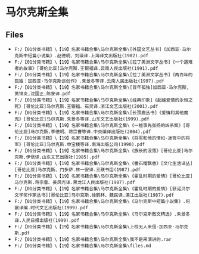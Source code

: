 # 马尔克斯全集

## Files

- `F:/【01分类书籍】\【19】名家书籍合集\马尔克斯全集\[外国文艺丛书]《加西亚·马尔克斯中短篇小说集》.赵德明、刘瑛译.上海译文出版社(1982).pdf`
- `F:/【01分类书籍】\【19】名家书籍合集\马尔克斯全集\[拉丁美洲文学丛书]《一个遇难者的故事》[哥伦比亚]马尔克斯.王银福译.云南人民出版社(1991).pdf`
- `F:/【01分类书籍】\【19】名家书籍合集\马尔克斯全集\[拉丁美洲文学丛书]《两百年的孤独：加西亚·马尔克斯谈创作》.朱景冬等译.云南人民出版社(1997).pdf`
- `F:/【01分类书籍】\【19】名家书籍合集\马尔克斯全集\[百年孤独]加西亚·马尔克斯,黄锦炎,沈国正,陈泉译.pdf`
- `F:/【01分类书籍】\【19】名家书籍合集\马尔克斯全集\[经典印象]《超越爱情的永恒之死》[哥伦比亚]马尔克斯.王银福、石灵译.浙江文艺出版社(2001).pdf`
- `F:/【01分类书籍】\【19】名家书籍合集\马尔克斯全集\[长颈鹿丛书]《爱情和其他魔鬼》[哥伦比亚]马尔克斯.朱景冬等译.山东文艺出版社(1999).pdf`
- `F:/【01分类书籍】\【19】名家书籍合集\马尔克斯全集\《一桩事先张扬的凶杀案》[哥伦比亚]马尔克斯.李德明、蒋宗曹等译.中央编译出版社(2004).pdf`
- `F:/【01分类书籍】\【19】名家书籍合集\马尔克斯全集\《将军和他的情妇-迷宫中的将军》[哥伦比亚]马尔克斯.申宝楼等译.南海出版公司(1990).pdf`
- `F:/【01分类书籍】\【19】名家书籍合集\马尔克斯全集\《族长的没落》[哥伦比亚]马尔克斯.伊信译.山东文艺出版社(1985).pdf`
- `F:/【01分类书籍】\【19】名家书籍合集\马尔克斯全集\《番石榴飘香》[文化生活译丛][哥伦比亚]马尔克斯、门多萨.林一安译.三联书店(1987).pdf`
- `F:/【01分类书籍】\【19】名家书籍合集\马尔克斯全集\《霍乱时期的爱情》[哥伦比亚]马尔克斯.蒋宗曹、姜风光译.黑龙江人民出版社(1987).pdf`
- `F:/【01分类书籍】\【19】名家书籍合集\马尔克斯全集\《霍乱时期的爱情》[获诺贝尔文学奖作家丛书][哥伦比亚]马尔克斯.徐鹤林、魏民译.漓江出版社(1987).pdf`
- `F:/【01分类书籍】\【19】名家书籍合集\马尔克斯全集\《马尔克斯中短篇小说集》.何裳译编.时代文艺出版社(1999).pdf`
- `F:/【01分类书籍】\【19】名家书籍合集\马尔克斯全集\《马尔克斯散文精选》.朱景冬译.人民日报出版社(1999).pdf`
- `F:/【01分类书籍】\【19】名家书籍合集\马尔克斯全集\上校无人来信-加西亚·马尔克斯.pdf`
- `F:/【01分类书籍】\【19】名家书籍合集\马尔克斯全集\我不是来演讲的.rar`
- `F:/【01分类书籍】\【19】名家书籍合集\马尔克斯全集\files.md`
